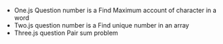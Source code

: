 - One.js Question number is a Find Maximum account of character in a word
- Two.js question number is a Find unique number in an array
- Three.js question Pair sum problem
